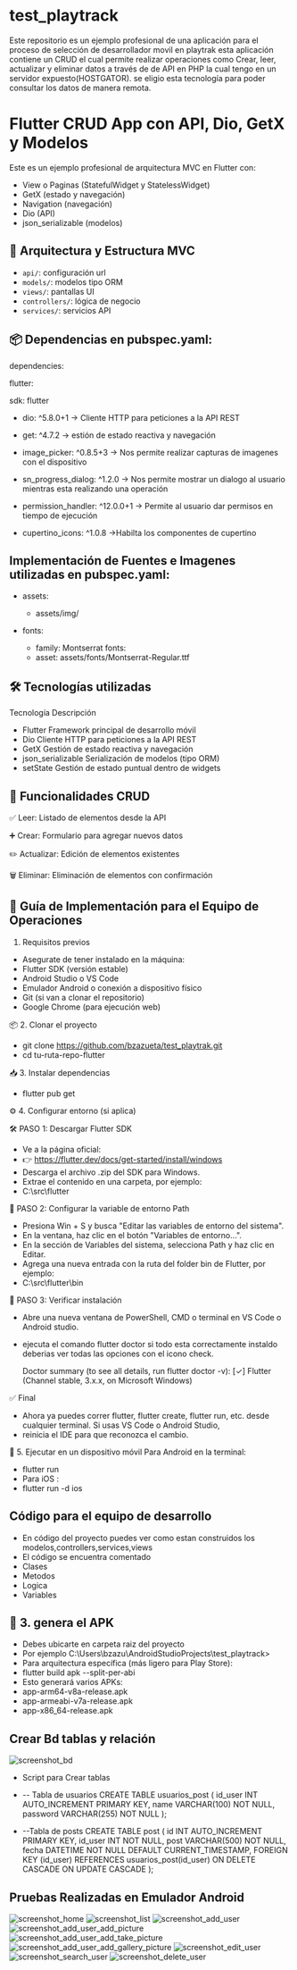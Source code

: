 # test_playtrack
Este repositorio es un ejemplo  profesional de una aplicación para el proceso de selección de desarrollador movil
en playtrak esta aplicación contiene un CRUD el cual permite realizar operaciones como Crear, leer, actualizar y 
eliminar datos a través de de API en PHP la cual tengo en un servidor expuesto(HOSTGATOR). se eligio esta tecnología 
para poder consultar los datos de manera remota.

# Flutter CRUD App con API, Dio, GetX y Modelos

Este es un ejemplo profesional de arquitectura MVC en Flutter con:
- View o Paginas (StatefulWidget y StatelessWidget)
- GetX (estado y navegación)
- Navigation (navegación)
- Dio (API)
- json_serializable (modelos)

## 🧱 Arquitectura y Estructura MVC

- `api/`: configuración url
- `models/`: modelos tipo ORM
- `views/`: pantallas UI
- `controllers/`: lógica de negocio
- `services/`: servicios API

## 📦 Dependencias en pubspec.yaml:

dependencies:
  
 flutter:
  
 sdk: flutter
  
 - dio: ^5.8.0+1 -> Cliente HTTP para peticiones a la API REST

  - get: ^4.7.2 -> estión de estado reactiva y navegación

  - image_picker: ^0.8.5+3 -> Nos permite realizar capturas de imagenes con el dispositivo

  - sn_progress_dialog: ^1.2.0 -> Nos permite mostrar un dialogo al usuario mientras esta realizando una operación

  - permission_handler: ^12.0.0+1 -> Permite al usuario dar permisos en tiempo de ejecución
    
  - cupertino_icons: ^1.0.8 ->Habilta los componentes de cupertino


## Implementación de Fuentes e Imagenes utilizadas en pubspec.yaml:

-   assets:
    - assets/img/

- fonts:
  - family: Montserrat
  fonts:
  - asset: assets/fonts/Montserrat-Regular.ttf

    
## 🛠️ Tecnologías utilizadas
Tecnología	Descripción
- Flutter	Framework principal de desarrollo móvil
- Dio	Cliente HTTP para peticiones a la API REST
- GetX	Gestión de estado reactiva y navegación
- json_serializable	Serialización de modelos (tipo ORM)
- setState Gestión de estado puntual dentro de widgets

## 🔄 Funcionalidades CRUD
✅ Leer: Listado de elementos desde la API

➕ Crear: Formulario para agregar nuevos datos

✏️ Actualizar: Edición de elementos existentes

🗑️ Eliminar: Eliminación de elementos con confirmación

## 🚀 Guía de Implementación para el Equipo de Operaciones
1. Requisitos previos
- Asegurate de tener instalado en la máquina:
- Flutter SDK (versión estable)
- Android Studio o VS Code
- Emulador Android o conexión a dispositivo físico
- Git (si van a clonar el repositorio)
- Google Chrome (para ejecución web)

📦 2. Clonar el proyecto
   - git clone https://github.com/bzazueta/test_playtrak.git
   - cd tu-ruta-repo-flutter  

📥 3. Instalar dependencias
   - flutter pub get

⚙️ 4. Configurar entorno (si aplica)
    
   🛠 PASO 1: Descargar Flutter SDK
   - Ve a la página oficial:
   - 👉 https://flutter.dev/docs/get-started/install/windows
   - Descarga el archivo .zip del SDK para Windows.
   - Extrae el contenido en una carpeta, por ejemplo:
   - C:\src\flutter

   🧩 PASO 2: Configurar la variable de entorno Path
   - Presiona Win + S y busca "Editar las variables de entorno del sistema".
   - En la ventana, haz clic en el botón "Variables de entorno…".
   - En la sección de Variables del sistema, selecciona Path y haz clic en Editar.
   - Agrega una nueva entrada con la ruta del folder bin de Flutter, por ejemplo:
   - C:\src\flutter\bin

   🔄 PASO 3: Verificar instalación
   - Abre una nueva ventana de PowerShell, CMD o terminal en VS Code o Android studio.
   - ejecuta el comando flutter doctor si todo esta correctamente instaldo deberias ver todas las opciones con el icono check.
      
      Doctor summary (to see all details, run flutter doctor -v):
      [✓] Flutter (Channel stable, 3.x.x, on Microsoft Windows)
   
   ✅ Final
   - Ahora ya puedes correr flutter, flutter create, flutter run, etc. desde cualquier terminal. Si usas VS Code o Android Studio,
   - reinicia el IDE para que reconozca el cambio.

📱 5. Ejecutar en un dispositivo móvil Para Android en la terminal:
   - flutter run
   - Para iOS :
   - flutter run -d ios

## Código para el equipo de desarrollo
- En código del proyecto puedes ver como estan construidos los modelos,controllers,services,views
- El código se encuentra comentado
- Clases
- Metodos
- Logica
- Variables

## 📁 3. genera el APK
- Debes ubicarte en carpeta raiz del proyecto  
- Por ejemplo C:\Users\bzazu\AndroidStudioProjects\test_playtrack>
- Para arquitectura específica (más ligero para Play Store):
- flutter build apk --split-per-abi
- Esto generará varios APKs:
- app-arm64-v8a-release.apk
- app-armeabi-v7a-release.apk
- app-x86_64-release.apk

## Crear Bd tablas y relación
![screenshot_bd](assets/img/bd_releacion2.jpeg)

- Script para Crear tablas 

- -- Tabla de usuarios
  CREATE TABLE usuarios_post (
  id_user INT AUTO_INCREMENT PRIMARY KEY,
  name VARCHAR(100) NOT NULL,
  password VARCHAR(255) NOT NULL
  );

- --Tabla de posts
CREATE TABLE post (
id INT AUTO_INCREMENT PRIMARY KEY,
id_user INT NOT NULL,
post VARCHAR(500) NOT NULL,
fecha DATETIME NOT NULL DEFAULT CURRENT_TIMESTAMP,
FOREIGN KEY (id_user) REFERENCES usuarios_post(id_user)
ON DELETE CASCADE
ON UPDATE CASCADE
);

## Pruebas Realizadas en Emulador Android
![screenshot_home](assets/img/screenshot_home.png)
![screenshot_list](assets/img/screenshot_list.png)
![screenshot_add_user](assets/img/screenshot_add1.png)
![screenshot_add_user_add_picture](assets/img/screenshot_addpicture.png)
![screenshot_add_user_add_take_picture](assets/img/screenshot_takepic.png)
![screenshot_add_user_add_gallery_picture](assets/img/screenshot_gallery.png)
![screenshot_edit_user](assets/img/screenshot_edit.png)
![screenshot_search_user](assets/img/screenshot_filter.png)
![screenshot_delete_user](assets/img/screenshot_del.png)